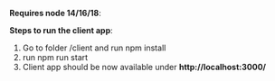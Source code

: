 **Requires node 14/16/18**: <br>

**Steps to run the client app**: <br>
1. Go to folder /client and run npm install <br>
2. run npm run start
3. Client app should be now available under **http://localhost:3000/**